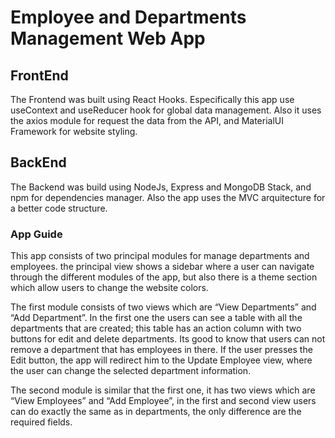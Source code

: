 # Employee and Departments Management Web App

## FrontEnd

The Frontend was built using React Hooks. Especifically this app use useContext and useReducer hook for global data management. Also it uses the axios module for request the data from the API, and MaterialUI Framework for website styling.

## BackEnd

The Backend was build using NodeJs, Express and MongoDB Stack, and npm for dependencies manager. Also the app uses the MVC arquitecture for a better code structure.

### App Guide

This app consists of two principal modules for manage departments and employees. the principal view shows a sidebar where a user can navigate through the different modules of the app, but also there is a theme section which allow users to change the website colors.

The first module consists of two views which are “View Departments” and “Add Department”. In the first one the users can see a table with all the departments that are created; this table has an action column with two buttons for edit and delete departments. Its good to know that users can not remove a department that has employees in there. If the user presses the Edit button, the app will redirect him to the Update Employee view, where the user can change the selected department information.

The second module is similar that the first one, it has two views which are “View Employees” and “Add Employee”, in the first and second view users can do exactly the same as in departments, the only difference are the required fields.
